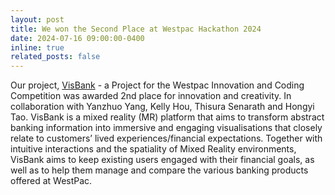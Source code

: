 ```yaml
---
layout: post
title: We won the Second Place at Westpac Hackathon 2024
date: 2024-07-16 09:00:00-0400
inline: true
related_posts: false
---
```

Our project, [VisBank](https://www.youtube.com/watch?v=oIunloIPr_Y) - a Project for the Westpac Innovation and Coding Competition was awarded 2nd place for innovation and creativity. In collaboration with Yanzhuo Yang, Kelly Hou, Thisura Senarath and Hongyi Tao.
VisBank is a mixed reality (MR) platform that aims to transform abstract banking information into immersive and engaging visualisations that closely relate to customers’ 
lived experiences/financial expectations. Together with intuitive interactions and the spatiality of Mixed Reality environments, 
VisBank aims to keep existing users engaged with their financial goals, as well as to help them manage and compare the various banking products offered at WestPac. 

